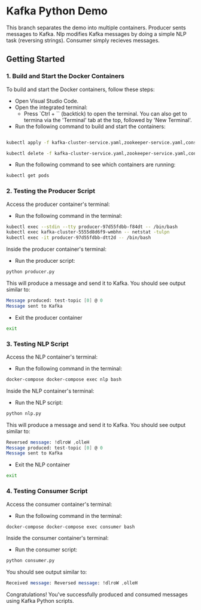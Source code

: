 # Kafka Python Demo

This branch separates the demo into multiple containers.
Producer sents messages to Kafka. Nlp modifies Kafka messages by doing a simple NLP task (reversing strings). Consumer simply recieves messages.

## Getting Started

### 1. Build and Start the Docker Containers

To build and start the Docker containers, follow these steps:

- Open Visual Studio Code.
- Open the integrated terminal:
  - Press `Ctrl + `` (backtick) to open the terminal. You can also get to termina via the 'Terminal' tab at the top, followed by 'New Terminal'.
- Run the following command to build and start the containers:

```bash

kubectl apply -f kafka-cluster-service.yaml,zookeeper-service.yaml,consumer-deployment.yaml,kafka-cluster-deployment.yaml,nlp-deployment.yaml,producer-deployment.yaml,zookeeper-deployment.yaml

kubectl delete -f kafka-cluster-service.yaml,zookeeper-service.yaml,consumer-deployment.yaml,kafka-cluster-deployment.yaml,nlp-deployment.yaml,producer-deployment.yaml,zookeeper-deployment.yaml
```
- Run the following command to see which containers are running:

```bash
kubectl get pods
```

### 2. Testing the Producer Script

Access the producer container's terminal:

- Run the following command in the terminal:

```bash
kubectl exec --stdin --tty producer-97d55fdbb-f84dt -- /bin/bash 
kubectl exec kafka-cluster-5555d8d6f9-wmbhn -- netstat -tulpn
kubectl exec -it producer-97d55fdbb-dtt2d -- /bin/bash
```
Inside the producer container's terminal:

- Run the producer script:

```bash
python producer.py
```

This will produce a message and send it to Kafka. You should see output similar to:
```mathematica
Message produced: test-topic [0] @ 0
Message sent to Kafka
```

- Exit the producer container
```bash
exit
```

### 3. Testing NLP Script

Access the NLP container's terminal:

- Run the following command in the terminal:

```bash
docker-compose docker-compose exec nlp bash
```
Inside the NLP container's terminal:

- Run the NLP script:

```bash
python nlp.py
```

This will produce a message and send it to Kafka. You should see output similar to:
```mathematica
Reversed message: !dlroW ,olleH
Message produced: test-topic [0] @ 0
Message sent to Kafka
```

- Exit the NLP container
```bash
exit
```

### 4. Testing Consumer Script

Access the consumer container's terminal:

- Run the following command in the terminal:

```bash
docker-compose docker-compose exec consumer bash
```
Inside the consumer container's terminal:

- Run the consumer script:

```bash
python consumer.py
```

You should see output similar to:
```mathematica
Received message: Reversed message: !dlroW ,olleH
```

Congratulations! You've successfully produced and consumed messages using Kafka Python scripts.
